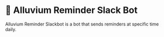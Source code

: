 # 🤖 Alluvium Reminder Slack Bot

Alluvium Reminder Slackbot is a bot that sends reminders at specific time daily.
